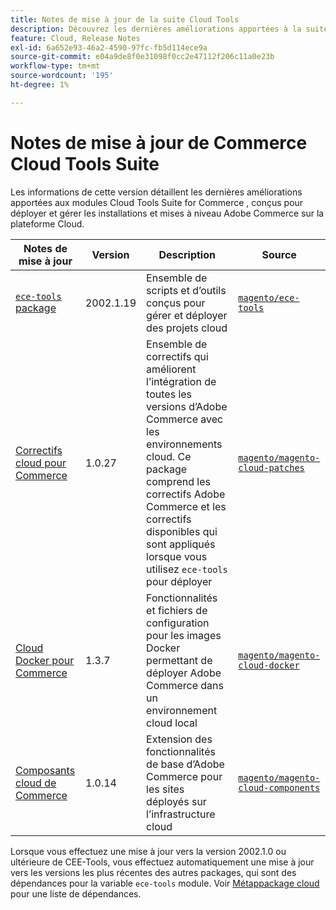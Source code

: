 ```yaml
---
title: Notes de mise à jour de la suite Cloud Tools
description: Découvrez les dernières améliorations apportées à la suite Cloud Tools pour Adobe Commerce.
feature: Cloud, Release Notes
exl-id: 6a652e93-46a2-4590-97fc-fb5d114ece9a
source-git-commit: e04a9de8f0e31098f0cc2e47112f206c11a0e23b
workflow-type: tm+mt
source-wordcount: '195'
ht-degree: 1%

---
```


# Notes de mise à jour de Commerce Cloud Tools Suite

Les informations de cette version détaillent les dernières améliorations apportées aux modules Cloud Tools Suite for Commerce , conçus pour déployer et gérer les installations et mises à niveau Adobe Commerce sur la plateforme Cloud.

| Notes de mise à jour | Version | Description | Source |
| ----------------- |-----------| ---------------------------------------- | --------------------------- |
| [`ece-tools` package](ece-tools-package.md) | 2002.1.19 | Ensemble de scripts et d’outils conçus pour gérer et déployer des projets cloud | [`magento/ece-tools`](https://github.com/magento/ece-tools/tree/2002.1) |
| [Correctifs cloud pour Commerce](cloud-patches.md) | 1.0.27 | Ensemble de correctifs qui améliorent l’intégration de toutes les versions d’Adobe Commerce avec les environnements cloud. Ce package comprend les correctifs Adobe Commerce et les correctifs disponibles qui sont appliqués lorsque vous utilisez `ece-tools` pour déployer | [`magento/magento-cloud-patches`](https://github.com/magento/magento-cloud-patches/tree/1.0.1) |
| [Cloud Docker pour Commerce](cloud-docker.md) | 1.3.7 | Fonctionnalités et fichiers de configuration pour les images Docker permettant de déployer Adobe Commerce dans un environnement cloud local | [`magento/magento-cloud-docker`](https://github.com/magento/magento-cloud-docker/tree/1.0) |
| [Composants cloud de Commerce](cloud-components.md) | 1.0.14 | Extension des fonctionnalités de base d’Adobe Commerce pour les sites déployés sur l’infrastructure cloud | [`magento/magento-cloud-components`](https://github.com/magento/magento-cloud-components/tree/1.0.2) |

Lorsque vous effectuez une mise à jour vers la version 2002.1.0 ou ultérieure de CEE-Tools, vous effectuez automatiquement une mise à jour vers les versions les plus récentes des autres packages, qui sont des dépendances pour la variable `ece-tools` module. Voir [Métappackage cloud](../development/overview.md#cloud-metapackage) pour une liste de dépendances.
